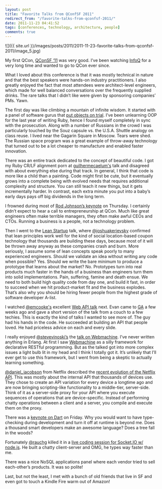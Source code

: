 ```yaml
---
layout: post
title: "Favorite Talks from QConfSF 2011"
redirect_from: "/favorite-talks-from-qconfsf-2011/"
date: 2011-11-23 04:41:52
tags: [conferences, technology, architecture, people]
comments: true
---
```

![]({{ site.url }}/images/posts/2011/2011-11-23-favorite-talks-from-qconfsf-2011/image_5.jpg)

My first QCon, [QConSF ‘11](http://qconsf.com/sf2011/) was very good. I’ve been watching [InfoQ](http://infoq.com) for a very long time and wanted to go to QCon ever since.

What I loved about this conference is that it was mostly technical in nature and that the best speakers were hands-on industry practitioners. I also greatly enjoyed the fact that most attendees were architect-level engineers, which made for well balanced conversations over the frequently supplied drinks. The rare talks that I didn’t like were given by sponsoring companies’ PMs. Yawn.

The first day was like climbing a mountain of infinite wisdom. It started with a panel of software gurus that [put objects on trial](http://qconsf.com/sf2011/presentation/Objects+On+Trial). I’ve been unlearning OOP for the last year of writing Ruby, hence I found myself completely in sync with the prosecution. Along with a number of Russians in the crowd I was particularly touched by the Souz capsule vs. the U.S.A. Shuttle analogy on class reuse. I lived near the Gagarin Square in Moscow. Tears were shed. The Russian space program was a great example of throw-away technology that turned out to be a lot cheaper to manufacture and enabled faster innovation.

There was an entire track dedicated to the concept of beautiful code. I got my Ruby CR/LF alignment porn at [guilhermecaelum's](http://twitter.com/guilhermecaelum) talk and disagreed with about everything else during that track. In general, I think that code is more like a child than a painting. Code might first be cute, but it eventually grows into a complete being with evolved needs that requires additional complexity and structure. You can still teach it new things, but it gets incrementally harder. In contrast, each extra minute you put into a baby’s early days pays off big dividends in the long term.

I frowned during most of [Rod Johnson’s keynote](http://qconsf.com/sf2011/presentation/Things+I+Wish+I%27d+Known) on Thursday. I certainly didn’t expect to hear a call to entrepreneurship at QCon. Much like great engineers often make terrible managers, they often make awful CEOs and CTOs. Running a business is a people, not a technology problem.

Then I went to the [Lean Startup](http://qconsf.com/sf2011/speaker/Joshua+Kerievsky) talk, where [@joshuakerievsky](http://twitter.com/joshuakerievsky) confirmed that lean principles work well for the kind of social location-based coupon technology that thousands are building these days, because most of it will be thrown away anyway as these companies crash and burn. More seriously, I assume some of lean concepts speak poorly to many experienced engineers. Should we validate an idea without writing any code when possible? Yes. Should we write the bare minimum to produce a prototype that learns about the market? No. Prototypes turn into real products much faster in the hands of a business than engineers turn them into solid implementations. Pain, suffering, famine and death ensue. We need to both build high quality code from day one, and build it fast, in order to succeed when we hit product-market fit and the business explodes. That’s also why you should be hiring fewer people from the highest grade of software developer A-list.

I watched [@emcooke's](http://twitter.com/emcooke) excellent [Web API talk](http://qconsf.com/sf2011/presentation/Building+a+Great+Web+API) next. Evan came to [GA](http://generalassemb.ly) a few weeks ago and gave a short version of the talk from a couch to a few techies. This is exactly the kind of talks I wanted to see more of. The guy had his hands in the code. He succeeded at building an API that people loved. He had priceless advice on each and every slide.

I really enjoyed [@stevevinoski’s](http://fr.twitter.com/#!/stevevinoski) the [talk on Webmachine](http://qconsf.com/sf2011/presentation/Webmachine%3A+a+practical+executable+model+of+HTTP). I’ve never written anything in Erlang. At first I saw [Webmachine](http://wiki.basho.com/Webmachine.html) as a silly framework for declarative RESTful programming. But as the talked got into more complex issues a light bulb lit in my head and I think I totally got it. It’s unlikely that I’ll ever get to use this framework, but I went from being a skeptic to actually learning something.

[@daniel_jacobson](http://twitter.com/daniel_jacobson) from Netflix described the [recent evolution of the Netflix API](http://qconsf.com/sf2011/presentation/Techniques+for+Scaling+the+Netflix+API+in+the+Cloud). This was mostly about the internal API that thousands of devices use. They chose to create an API variation for every device a longtime ago and are now bringing scripting-like functionality to a middle-tier, server-side. Think of it as a server-side proxy for your API where you execute sequences of operations that are device-specific. Instead of performing chatty operations between a client and a server, you compile and execute them on the proxy.

There was a [keynote on Dart](http://qconsf.com/sf2011/presentation/Dart%2C+a+new+programming+language+for+structured+web+programming) on Friday. Why you would want to have type-checking during development and turn it off at runtime is beyond me. Does a thousand smart developers make an awesome language? Does a tree fall in the woods?

Fortunately [@rauchg](http://twitter.com/rauchg) killed it in a [live coding session for Socket.IO w/ node.js](http://qconsf.com/sf2011/presentation/Realtime+Web+Apps+with+HTML5+WebSocket+and+Beyond). He built a chatty client-server and OMG, he types way faster than me.

There was a nice NoSQL applications panel where each vendor tried to sell each-other’s products. It was so polite!

Last, but not the least, I met with a bunch of old friends that live in SF and even got to touch a Kindle Fire warm out of Amazon!
